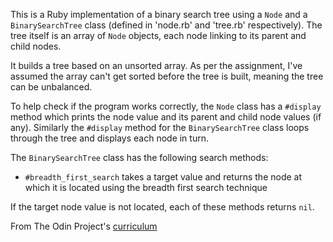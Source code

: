 This is a Ruby implementation of a binary search tree using a `Node` and a `BinarySearchTree` class (defined in 'node.rb' and 'tree.rb' respectively). The tree itself is an array of `Node` objects, each node linking to its parent and child nodes. 

It builds a tree based on an unsorted array. As per the assignment, I've assumed the array can't get sorted before the tree is built, meaning the tree can be unbalanced. 

To help check if the program works correctly, the `Node` class has a `#display` method which prints the node value and its parent and child node values (if any). Similarly the `#display` method for the `BinarySearchTree` class loops through the tree and displays each node in turn. 

The `BinarySearchTree` class has the following search methods:

  * `#breadth_first_search` takes a target value and returns the node at which it is located using the breadth first search technique

If the target node value is not located, each of these methods returns `nil`. 

From The Odin Project's [curriculum](https://www.theodinproject.com/courses/ruby-programming/lessons/data-structures-and-algorithms)
